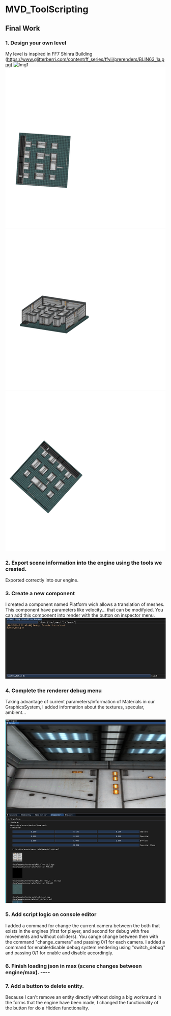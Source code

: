# MVD_ToolScripting

## Final Work

### 1. Design your own level
My level is inspired in FF7 Shinra Building (https://www.glitterberri.com/content/ff_series/ffvii/prerenders/BLIN63_1a.png)
![Img1](https://github.com/lauriChu/MVD_ToolScripting/blob/master/MVD_ToolScripting-Exporter-Class9/1.png)
![Img2](https://github.com/lauriChu/MVD_ToolScripting/blob/master/MVD_ToolScripting-Exporter-Class9/2.png)
![Img3](https://github.com/lauriChu/MVD_ToolScripting/blob/master/MVD_ToolScripting-Exporter-Class9/3.png)
![Img4](https://github.com/lauriChu/MVD_ToolScripting/blob/master/MVD_ToolScripting-Exporter-Class9/4.png)

### 2. Export scene information into the engine using the tools we created.
Exported correctly into our engine.

### 3. Create a new component
I created a component named Platform wich allows a translation of meshes. This component have parameters like velocity... that can be modifyied. You can add this component into render with the button on inspector menu.
![Img6](https://github.com/lauriChu/MVD_ToolScripting/blob/master/MVD_ToolScripting-Exporter-Class9/6.PNG)
### 4. Complete the renderer debug menu
Taking advantage of current parameters/information of Materials in our GraphicsSystem, I added information about the textures, specular, ambient...

![Img5](https://github.com/lauriChu/MVD_ToolScripting/blob/master/MVD_ToolScripting-Exporter-Class9/5.PNG)

### 5. Add script logic on console editor
I added a command for change the current camera between the both that exists in the engines (first for player, and second for debug with free movements and without colliders). You cange change between then with the command "change_camera" and passing 0/1 for each camera.
I added a command for enable/disable debug system rendering using "switch_debug" and passing 0/1 for enable and disable accordingly.

### 6. Finish loading json in max (scene changes between engine/max). ----

### 7. Add a button to delete entity.
Because I can't remove an entity directly without doing a big workraund in the forms that the engine have been made, I changed the functionality of the button for do a Hidden functionality.
